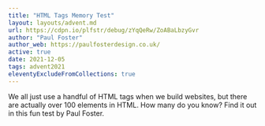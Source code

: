 ```yaml
---
title: "HTML Tags Memory Test"
layout: layouts/advent.md
url: https://cdpn.io/plfstr/debug/zYqQeRw/ZoABaLbzyGvr
author: "Paul Foster"
author_web: https://paulfosterdesign.co.uk/
active: true
date: 2021-12-05
tags: advent2021
eleventyExcludeFromCollections: true
---
```


We all just use a handful of HTML tags when we build websites, but there are actually over 100 elements in HTML. How many do you know? Find it out in this fun test by Paul Foster.